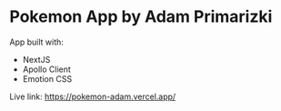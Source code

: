 # Pokemon App by Adam Primarizki
App built with:
- NextJS
- Apollo Client
- Emotion CSS


Live link: https://pokemon-adam.vercel.app/